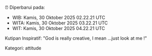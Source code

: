 ⏰ Diperbarui pada:
- WIB: Kamis, 30 Oktober 2025 02.22.21 UTC
- WITA: Kamis, 30 Oktober 2025 03.22.21 UTC
- WIT: Kamis, 30 Oktober 2025 04.22.21 UTC

Kutipan Inspiratif:
"God is really creative, I mean ...just look at me !"


Kategori: attitude

